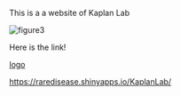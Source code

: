 This is a a website of Kaplan Lab

![figure3](https://github.com/oktaykaplan/LabWebsite/assets/12661265/34f1163f-193b-4c86-8b66-43ddf20ed518)


Here is the link!

[logo](https://github.com/oktaykaplan/LabWebsite/assets/12661265/83111176-53b8-4508-9d1c-1f0e60e1457f)


https://raredisease.shinyapps.io/KaplanLab/
